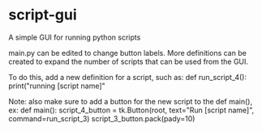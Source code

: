 # script-gui
A simple GUI for running python scripts


main.py can be edited to change button labels. More definitions can be created to expand the number of scripts that can be used from the GUI.

To do this, add a new definition for a script, such as:
def run_script_4():
  print("running [script name]"
  
Note: also make sure to add a button for the new script to the def main(), ex:
def main():
script_4_button = tk.Button(root, text="Run [script name]", command=run_script_3)
    script_3_button.pack(pady=10)
